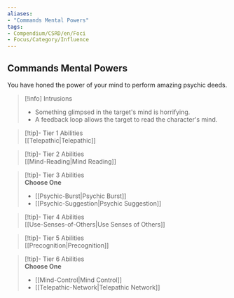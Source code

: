 ```yaml
---
aliases:
- "Commands Mental Powers"
tags:
- Compendium/CSRD/en/Foci
- Focus/Category/Influence
---
```


  
## Commands Mental Powers  
You have honed the power of your mind to perform amazing psychic deeds.  

>[!info] Intrusions  
>- Something glimpsed in the target's mind is horrifying.  
>- A feedback loop allows the target to read the character's mind.  


>[!tip]- Tier 1 Abilities  
> [[Telepathic|Telepathic]]  


>[!tip]- Tier 2 Abilities  
> [[Mind-Reading|Mind Reading]]  


>[!tip]- Tier 3 Abilities  
> **Choose One**  
>- [[Psychic-Burst|Psychic Burst]]  
>- [[Psychic-Suggestion|Psychic Suggestion]]  


>[!tip]- Tier 4 Abilities  
> [[Use-Senses-of-Others|Use Senses of Others]]  


>[!tip]- Tier 5 Abilities  
> [[Precognition|Precognition]]  


>[!tip]- Tier 6 Abilities  
> **Choose One**  
>- [[Mind-Control|Mind Control]]  
>- [[Telepathic-Network|Telepathic Network]]